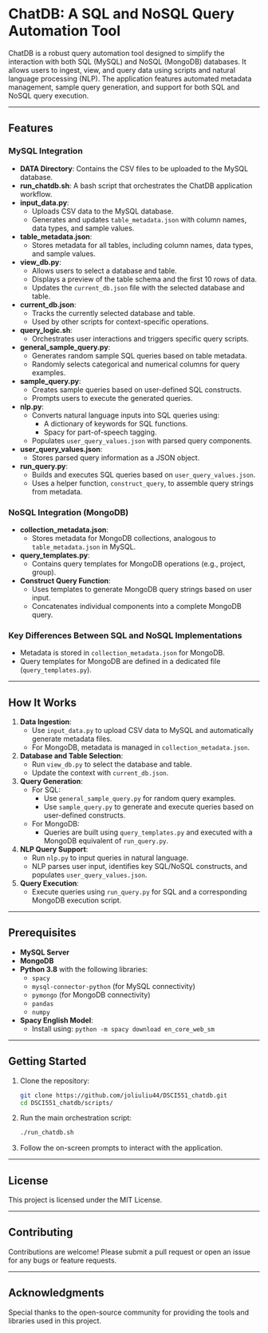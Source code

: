 # ChatDB: A SQL and NoSQL Query Automation Tool

ChatDB is a robust query automation tool designed to simplify the interaction with both SQL (MySQL) and NoSQL (MongoDB) databases. It allows users to ingest, view, and query data using scripts and natural language processing (NLP). The application features automated metadata management, sample query generation, and support for both SQL and NoSQL query execution.

---

## Features

### MySQL Integration

- **DATA Directory**: Contains the CSV files to be uploaded to the MySQL database.
- **run_chatdb.sh**: A bash script that orchestrates the ChatDB application workflow.
- **input_data.py**:
  - Uploads CSV data to the MySQL database.
  - Generates and updates `table_metadata.json` with column names, data types, and sample values.
- **table_metadata.json**:
  - Stores metadata for all tables, including column names, data types, and sample values.
- **view_db.py**:
  - Allows users to select a database and table.
  - Displays a preview of the table schema and the first 10 rows of data.
  - Updates the `current_db.json` file with the selected database and table.
- **current_db.json**:
  - Tracks the currently selected database and table.
  - Used by other scripts for context-specific operations.
- **query_logic.sh**:
  - Orchestrates user interactions and triggers specific query scripts.
- **general_sample_query.py**:
  - Generates random sample SQL queries based on table metadata.
  - Randomly selects categorical and numerical columns for query examples.
- **sample_query.py**:
  - Creates sample queries based on user-defined SQL constructs.
  - Prompts users to execute the generated queries.
- **nlp.py**:
  - Converts natural language inputs into SQL queries using:
    - A dictionary of keywords for SQL functions.
    - Spacy for part-of-speech tagging.
  - Populates `user_query_values.json` with parsed query components.
- **user_query_values.json**:
  - Stores parsed query information as a JSON object.
- **run_query.py**:
  - Builds and executes SQL queries based on `user_query_values.json`.
  - Uses a helper function, `construct_query`, to assemble query strings from metadata.

### NoSQL Integration (MongoDB)

- **collection_metadata.json**:
  - Stores metadata for MongoDB collections, analogous to `table_metadata.json` in MySQL.
- **query_templates.py**:
  - Contains query templates for MongoDB operations (e.g., project, group).
- **Construct Query Function**:
  - Uses templates to generate MongoDB query strings based on user input.
  - Concatenates individual components into a complete MongoDB query.

### Key Differences Between SQL and NoSQL Implementations

- Metadata is stored in `collection_metadata.json` for MongoDB.
- Query templates for MongoDB are defined in a dedicated file (`query_templates.py`).

---

## How It Works

1. **Data Ingestion**:
   - Use `input_data.py` to upload CSV data to MySQL and automatically generate metadata files.
   - For MongoDB, metadata is managed in `collection_metadata.json`.
2. **Database and Table Selection**:
   - Run `view_db.py` to select the database and table.
   - Update the context with `current_db.json`.
3. **Query Generation**:
   - For SQL:
     - Use `general_sample_query.py` for random query examples.
     - Use `sample_query.py` to generate and execute queries based on user-defined constructs.
   - For MongoDB:
     - Queries are built using `query_templates.py` and executed with a MongoDB equivalent of `run_query.py`.
4. **NLP Query Support**:
   - Run `nlp.py` to input queries in natural language.
   - NLP parses user input, identifies key SQL/NoSQL constructs, and populates `user_query_values.json`.
5. **Query Execution**:
   - Execute queries using `run_query.py` for SQL and a corresponding MongoDB execution script.

---

## Prerequisites

- **MySQL Server**
- **MongoDB**
- **Python 3.8** with the following libraries:
  - `spacy`
  - `mysql-connector-python` (for MySQL connectivity)
  - `pymongo` (for MongoDB connectivity)
  - `pandas`
  - `numpy`
- **Spacy English Model**:
  - Install using: `python -m spacy download en_core_web_sm`

---

## Getting Started

1. Clone the repository:
   ```bash
   git clone https://github.com/joliuliu44/DSCI551_chatdb.git
   cd DSCI551_chatdb/scripts/
   ```
2. Run the main orchestration script:
   ```bash
   ./run_chatdb.sh
   ```
3. Follow the on-screen prompts to interact with the application.

---

## License
This project is licensed under the MIT License.

---

## Contributing
Contributions are welcome! Please submit a pull request or open an issue for any bugs or feature requests.

---

## Acknowledgments
Special thanks to the open-source community for providing the tools and libraries used in this project.


